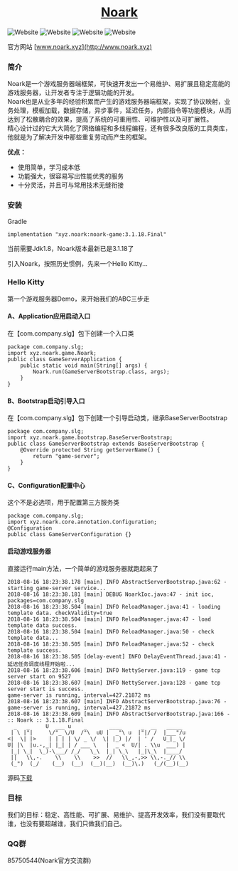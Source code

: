 <h1 align="center">
 <a href="http://noark.xyz/" title="Noark">Noark</a>
</h1>

![Website](https://img.shields.io/badge/build-passing-brightgreen.svg)
![Website](https://img.shields.io/badge/license-%E6%B5%81%E6%B0%93%E5%8D%8F%E8%AE%AE-yellow.svg)
![Website](https://img.shields.io/badge/JDK-1.8%2B-green.svg)
![Website](https://img.shields.io/badge/downloads-3.26%20M-yellowgreen.svg)

官方网站 [www.noark.xyz](http://www.noark.xyz)

### 简介
Noark是一个游戏服务器端框架，可快速开发出一个易维护、易扩展且稳定高能的游戏服务器，让开发者专注于逻辑功能的开发。<br>
Noark也是从业多年的经验积累而产生的游戏服务器端框架，实现了协议映射，业务处理，模板加载，数据存储，异步事件，延迟任务，内部指令等功能模块，从而达到了松散耦合的效果，提高了系统的可重用性、可维护性以及可扩展性。<br>
精心设计过的它大大简化了网络编程和多线程编程，还有很多改良版的工具类库，他就是为了解决开发中那些重复劳动而产生的框架。<br>

**优点：**

* 使用简单，学习成本低
* 功能强大，很容易写出性能优秀的服务
* 十分灵活，并且可与常用技术无缝衔接


### 安装

Gradle
```
implementation "xyz.noark:noark-game:3.1.18.Final"
```
当前需要Jdk1.8，Noark版本最新已是3.1.18了

引入Noark，按照历史惯例，先来一个Hello Kitty...


### Hello Kitty
第一个游戏服务器Demo，来开始我们的ABC三步走

#### A、Application应用启动入口

在【com.company.slg】包下创建一个入口类
```
package com.company.slg;
import xyz.noark.game.Noark;
public class GameServerApplication {
	public static void main(String[] args) {
		Noark.run(GameServerBootstrap.class, args);
	}
}
```

#### B、Bootstrap启动引导入口
在【com.company.slg】包下创建一个引导启动类，继承BaseServerBootstrap
```
package com.company.slg;
import xyz.noark.game.bootstrap.BaseServerBootstrap;
public class GameServerBootstrap extends BaseServerBootstrap {
	@Override protected String getServerName() {
		return "game-server";
	}
}
```

#### C、Configuration配置中心
这个不是必选项，用于配置第三方服务类
```
package com.company.slg;
import xyz.noark.core.annotation.Configuration;
@Configuration
public class GameServerConfiguration {}
```
#### 启动游戏服务器
直接运行main方法，一个简单的游戏服务器就跑起来了
```
2018-08-16 18:23:38.178 [main] INFO AbstractServerBootstrap.java:62 - starting game-server service...
2018-08-16 18:23:38.181 [main] DEBUG NoarkIoc.java:47 - init ioc, packages=com.company.slg
2018-08-16 18:23:38.504 [main] INFO ReloadManager.java:41 - loading template data. checkValidity=true
2018-08-16 18:23:38.504 [main] INFO ReloadManager.java:47 - load template data success.
2018-08-16 18:23:38.504 [main] INFO ReloadManager.java:50 - check template data...
2018-08-16 18:23:38.505 [main] INFO ReloadManager.java:52 - check template success.
2018-08-16 18:23:38.505 [delay-event] INFO DelayEventThread.java:41 - 延迟任务调度线程开始啦...
2018-08-16 18:23:38.606 [main] INFO NettyServer.java:119 - game tcp server start on 9527
2018-08-16 18:23:38.607 [main] INFO NettyServer.java:128 - game tcp server start is success.
game-server is running, interval=427.21872 ms
2018-08-16 18:23:38.607 [main] INFO AbstractServerBootstrap.java:76 - game-server is running, interval=427.21872 ms
2018-08-16 18:23:38.609 [main] INFO AbstractServerBootstrap.java:166 - :: Noark :: 3.1.18.Final
  _   _     U  ___ u    _       ____      _  __   _____  
 | \ |"|     \/"_ \/U  /"\  uU |  _"\ u  |"|/ /  |___"/u 
<|  \| |>    | | | | \/ _ \/  \| |_) |/  | ' /   U_|_ \/ 
U| |\  |u.-,_| |_| | / ___ \   |  _ <  U/| . \\u  ___) | 
 |_| \_|  \_)-\___/ /_/   \_\  |_| \_\   |_|\_\  |____/  
 ||   \\,-.    \\    \\    >>  //   \\_,-,>> \\,-._// \\ 
 (_")  (_/    (__)  (__)  (__)(__)  (__)\.)   (_/(__)(__)
```
源码[下载](https://gitee.com/xiaoe/noark-learning/tree/master/chapter-1)

### 目标
我们的目标：稳定、高性能、可扩展、易维护、提高开发效率，我们没有要取代谁，也没有要超越谁，我们只做我们自己。

### QQ群
85750544(Noark官方交流群)